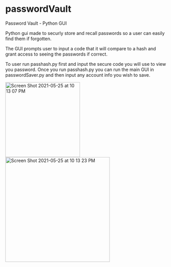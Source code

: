 # passwordVault
Password Vault - Python GUI

Python gui made to securly store and recall passwords so a user can easily find them if forgotten.

The GUI prompts user to input a code that it will compare to a hash and grant access to seeing the passwords if correct.

To user run passhash.py first and input the secure code you will use to view you password.
Once you run passhash.py you can run the main GUI in passwordSaver.py and then input any account info you wish to save.

<img width="233" alt="Screen Shot 2021-05-25 at 10 13 07 PM" src="https://user-images.githubusercontent.com/80428593/119592635-dc1c6000-bda6-11eb-8379-ba7fc2c4fb68.png">
<img width="326" alt="Screen Shot 2021-05-25 at 10 13 23 PM" src="https://user-images.githubusercontent.com/80428593/119592638-dcb4f680-bda6-11eb-8729-4f2d280c3ab1.png">
